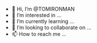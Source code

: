 - 👋 Hi, I’m @TOMIRONMAN
- 👀 I’m interested in ...
- 🌱 I’m currently learning ...
- 💞️ I’m looking to collaborate on ...
- 📫 How to reach me ...

<!---
TOMIRONMAN/TOMIRONMAN is a ✨ special ✨ repository because its `README.md` (this file) appears on your GitHub profile.
You can click the Preview link to take a look at your changes.
--->
